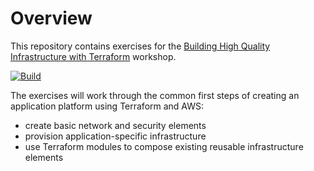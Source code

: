 # Overview #

This repository contains exercises for the [Building High Quality Infrastructure with Terraform](https://www.qualimente.com/training/infrastructure-with-terraform-training/) workshop.

[![Build](https://circleci.com/gh/qualimente/infra-exercises-terraform.svg?style=svg)](https://circleci.com/gh/qualimente/infra-exercises-terraform)

The exercises will work through the common first steps of creating an application platform using Terraform and AWS:

* create basic network and security elements
* provision application-specific infrastructure
* use Terraform modules to compose existing reusable infrastructure elements

